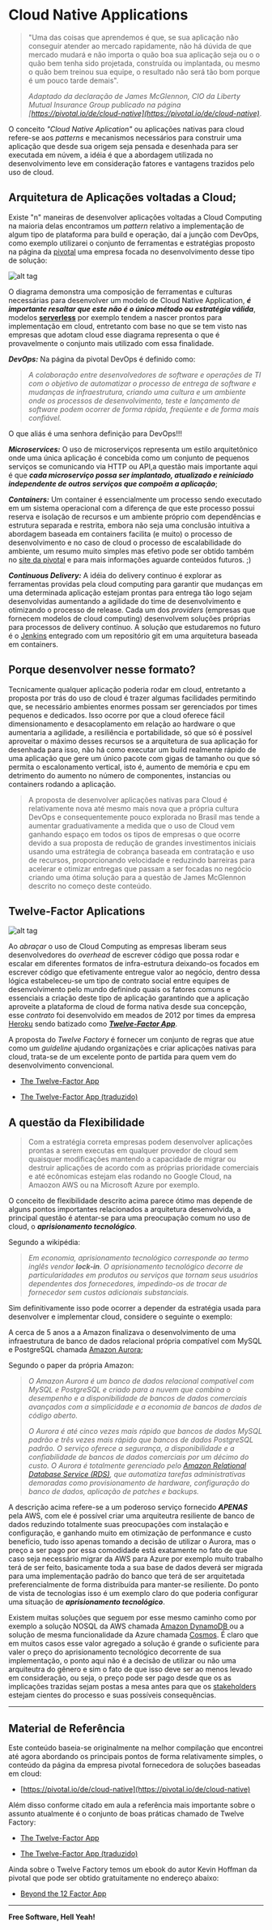 # Cloud Native Applications

> "Uma das coisas que aprendemos é que, se sua aplicação não conseguir atender ao mercado rapidamente, não há dúvida de que mercado mudará e não importa o quão boa sua aplicação seja ou o
o quão bem tenha sido projetada, construída ou implantada, ou mesmo o quão bem treinou sua equipe, o resultado não será tão bom porque é um pouco tarde demais".
>
> _Adaptado da declaração de James McGlennon, CIO da Liberty Mutual Insurance Group publicado na página [https://pivotal.io/de/cloud-native](https://pivotal.io/de/cloud-native)_.

O conceito _"Cloud Native Aplication"_ ou aplicações nativas para cloud refere-se aos _patterns_ e mecanismos necessários para construir uma aplicação que desde sua origem seja pensada e desenhada para ser executada em núvem, a idéia é que a abordagem utilizada no desenvolvimento leve em consideração fatores e vantagens trazidos pelo uso de cloud.

## Arquitetura de Aplicações voltadas a Cloud;

Existe "n" maneiras de desenvolver aplicações voltadas a Cloud Computing na maioria delas encontramos um _pattern_ relativo a implementação de algum tipo de plataforma para build e operação, daí a junção com DevOps, como exemplo utilizarei o conjunto de ferramentas e estratégias proposto na página da [pivotal](https://pivotal.io/de/cloud-native) uma empresa focada no desenvolvimento desse tipo de solução:

![alt tag](https://github.com/fiapsecdevops/classroom/raw/master/content/images/3.1pivotalDiagramCloudNative.png)

O diagrama demonstra uma composição de ferramentas e culturas necessárias para desenvolver um modelo de Cloud Native Application, ***é importante resaltar que este não é o único método ou estratégia válida***, modelos [**serverless**](http://blog.rivendel.com.br/2017/03/07/arquitetura-serverless-e-a-computacao-adaptativa/) por exemplo tendem a nascer prontos para implementação em cloud, entretanto com base no que se tem visto nas empresas que adotam cloud esse diagrama representa o que é provavelmente o conjunto mais utilizado com essa finalidade.

***DevOps:*** Na página da pivotal DevOps é definido como:

 > _A colaboração entre desenvolvedores de software e operações de TI com o objetivo de automatizar o processo de entrega de software e mudanças de infraestrutura, criando uma cultura e um ambiente onde os processos de desenvolvimento, teste e lançamento de software podem ocorrer de forma rápida, freqüente e de forma mais confiável._

 O que aliás é uma senhora definição para DevOps!!!

***Microservices:*** O uso de microserviços representa um estilo arquitetônico onde uma única aplicação é concebida como um conjunto de pequenos serviços se comunicando via HTTP ou API,a questão mais importante aqui é que ***cada microserviço possa ser implantado, atualizado e reiniciado independente de outros serviços que compoẽm a aplicação***;

***Containers:*** Um container é essencialmente um processo sendo executado em um sistema operacional com a diferença de que este processo possui reserva e isolação de recursos e um ambiente próprio com dependências e estrutura separada e restrita, embora não seja uma conclusão intuitiva a abordagem baseada em containers facilita (e muito) o processo de desenvolvimento e no caso de cloud o processo de escalabilidade do ambiente, um resumo muito simples mas efetivo pode ser obtido também no [site da pivotal](https://pivotal.io/containers) e para mais informações aguarde conteúdos futuros. ;)

***Continuous Delivery:*** A idéia do delivery continuo é explorar as ferramentas providas pela cloud computing para garantir que mudanças em uma determinada aplicação estejam prontas para entrega tão logo sejam desenvolvidas aumentando a agilidade do time de desenvolvimento e otimizando o processo de release. Cada um dos _providers_ (empresas que fornecem modelos de cloud computing) desenvolvem soluções próprias para processos de delivery contínuo. A solução que estudaremos no futuro é o [Jenkins](https://jenkins.io/) entegrado com um repositório git em uma arquitetura baseada em containers.

## Porque desenvolver nesse formato?

Tecnicamente qualquer aplicação poderia rodar em cloud, entretanto a proposta por trás do uso de cloud é trazer algumas facilidades permitindo que, se necessário ambientes enormes possam ser gerenciados por times pequenos e dedicados. Isso ocorre por que a cloud oferece fácil dimensionamento e desacoplamento em relação ao hardware o que aumentaria a agilidade, a resiliência e portabilidade, só que só é possível aproveitar o máximo desses recursos se a arquitetura de sua aplicação for desenhada para isso, não há como executar um build realmente rápido de uma aplicação que gere um único pacote com gigas de tamanho ou que só permita o escalonamento vertical, isto é, aumento de memória e cpu em detrimento do aumento no número de componentes, instancias ou containers rodando a aplicação.

> A proposta de desenvolver aplicações nativas para Cloud é relativamente nova até mesmo mais nova que a própria cultura DevOps e consequentemente pouco explorada no Brasil mas tende a aumentar graduativamente a medida que o uso de Cloud vem ganhando espaço em todos os tipos de empresas o que ocorre devido a sua proposta de redução de grandes investimentos iniciais usando uma estrátegia de cobrança baseada em contratação e uso de recursos, proporcionando velocidade e reduzindo barreiras para acelerar e otimizar entregas que passam a ser focadas no negócio criando uma ótima solução para a questão de James McGlennon descrito no começo deste conteúdo.

## Twelve-Factor Aplications

![alt tag](https://github.com/fiapsecdevops/classroom/raw/master/content/images/3.2theTwelveFactore.png)

Ao _abraçar_ o uso de Cloud Computing as empresas liberam seus desenvolvedores do _overhead_ de escrever código que possa rodar e escalar em diferentes formatos de infra-estrutura deixando-os focados em escrever código que efetivamente entregue valor ao negócio, dentro dessa lógica estabeleceu-se um tipo de contrato social entre equipes de desenvolvimento pelo mundo definindo quais os fatores comuns e essenciais a criação deste tipo de aplicação garantindo que a aplicação aproveite a plataforma de cloud de forma nativa desde sua concepção, esse _contrato_ foi desenvolvido em meados de 2012 por times da empresa [Heroku](https://www.heroku.com/) sendo batizado como [***Twelve-Factor App***](https://12factor.net/pt_br/).

A proposta do _Twelve Factory_ é fornecer um conjunto de regras que atue como um _guideline_ ajudando organizações e criar aplicações nativas para cloud, trata-se de um excelente ponto de partida para quem vem do desenvolvimento convencional.

* [The Twelve-Factor App](https://12factor.net)

* [The Twelve-Factor App (traduzido)](https://12factor.net/pt_br/)

## A questão da Flexibilidade

> Com a estratégia correta empresas podem desenvolver aplicações prontas a serem executas em qualquer provedor de cloud sem quaisquer modificações mantendo a capacidade de migrar ou destruir aplicações de acordo com as próprias prioridade comerciais e até ecônomicas estejam elas rodando no Google Cloud, na Amaozon AWS ou na Microsoft Azure por exemplo.

O conceito de flexibilidade descrito acima parece ótimo mas depende de alguns pontos importantes relacionados a arquitetura desenvolvida, a principal questão é atentar-se para uma preocupação comum no uso de cloud, o ***aprisionamento tecnológico***.

Segundo a wikipédia:

> _Em economia, aprisionamento tecnológico corresponde ao termo inglês vendor ***lock-in***. O aprisionamento tecnológico decorre de particularidades em produtos ou serviços que tornam seus usuários dependentes dos fornecedores, impedindo-os de trocar de fornecedor sem custos adicionais substanciais._

Sim definitivamente isso pode ocorrer a depender da estratégia usada para desenvolver e implementar cloud, considere o seguinte o exemplo:

A cerca de 5 anos a a Amazon finalizava o desenvolvimento de uma infraestrutura de banco de dados relacional própria compatível com MySQL e PostgreSQL chamada [Amazon Aurora](https://aws.amazon.com/pt/rds/aurora/?nc2=h_m1);

Segundo o paper da própria Amazon:

> _O Amazon Aurora é um banco de dados relacional compatível com MySQL e PostgreSQL e criado para a nuvem que combina o desempenho e a disponibilidade de bancos de dados comerciais avançados com a simplicidade e a economia de bancos de dados de código aberto._
>
> _O Aurora é até cinco vezes mais rápido que bancos de dados MySQL padrão e três vezes mais rápido que bancos de dados PostgreSQL padrão. O serviço oferece a segurança, a disponibilidade e a confiabilidade de bancos de dados comerciais por um décimo do custo. O Aurora é totalmente gerenciado pelo [Amazon Relational Database Service (RDS)](https://aws.amazon.com/pt/rds/), que automatiza tarefas administrativas demoradas como provisionamento de hardware, configuração do banco de dados, aplicação de patches e backups._

A descrição acima refere-se a um poderoso serviço fornecido ***APENAS*** pela AWS, com ele é possível criar uma arquiteutra resiliente de banco de dados reduzindo totalmente suas preocupações com instalação e configuração, e ganhando muito em otimização de perfonmance e custo benefício, tudo isso apenas tomando a decisão de utilizar o Aurora, mas o preço a ser pago por essa comodidade está exatamente no fato de que caso seja necessário migrar da AWS para Azure por exemplo muito trabalho terá de ser feito, basicamente toda a sua base de dados deverá ser migrada para uma implementação padrão do banco que terá de ser arquitetada preferencialmente de forma distribuída para manter-se resiliente. Do ponto de vista de tecnologias isso é um exemplo claro do que poderia configurar uma situação de ***aprisionamento tecnológico***.

Existem muitas soluções que seguem por esse mesmo caminho como por exemplo a solução NOSQL da AWS chamada [Amazon DynamoDB
](https://aws.amazon.com/pt/dynamodb/?nc2=h_m1) ou a solução de mesma funcionalidade da Azure chamada [Cosmos](https://azure.microsoft.com/pt-br/services/cosmos-db/). É claro que em muitos casos esse valor agregado a solução é grande o suficiente para valer o preço do aprisionamento tecnológico decorrente de sua implementação, o ponto aqui não é a decisão de utilizar ou não uma arquiteutra do gênero e sim o fato de que isso deve ser ao menos levado em consideração, ou seja, o preço pode ser pago desde que os as implicações trazidas sejam postas a mesa antes para que os [stakeholders](https://pt.wikipedia.org/wiki/Stakeholder) estejam cientes do processo e suas possíveis consequências.

---

## Material de Referência

Este conteúdo baseia-se originalmente na melhor compilação que encontrei até agora abordando os principais pontos de forma relativamente simples, o conteúdo da página da empresa pivotal fornecedora de soluções baseadas em cloud:

* [https://pivotal.io/de/cloud-native](https://pivotal.io/de/cloud-native)

Além disso conforme citado em aula a referência mais importante sobre o assunto atualmente é o conjunto de boas práticas chamado de Twelve Factory:

* [The Twelve-Factor App](https://12factor.net)

* [The Twelve-Factor App (traduzido)](https://12factor.net/pt_br/)

Ainda sobre o Twelve Factory temos um ebook do autor Kevin Hoffman da pivotal que pode ser obtido gratuitamente no endereço abaixo:

* [Beyond the 12 Factor App](https://content.pivotal.io/ebooks/beyond-the-12-factor-app)

---

**Free Software, Hell Yeah!**
